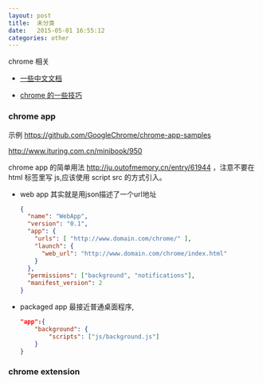 ```yaml
---
layout: post
title:  未分类
date:   2015-05-01 16:55:12
categories: other
---
```



chrome 相关

 - [一些中文文档](http://chajian.baidu.com/developer/extensions/getstarted.html)

 - [chrome 的一些技巧](http://www.codeceo.com/article/15-chrome-develop-skills.html)

<!-- more -->

### chrome app

示例 https://github.com/GoogleChrome/chrome-app-samples

http://www.ituring.com.cn/minibook/950

chrome app 的简单用法 http://ju.outofmemory.cn/entry/61944
，注意不要在 html 标签里写 js,应该使用 script src 的方式引入。

 * web app 其实就是用json描述了一个url地址

	```json
	{
	  "name": "WebApp",
	  "version": "0.1",
	  "app": {
		"urls": [ "http://www.domain.com/chrome/" ],
		"launch": {
		  "web_url": "http://www.domain.com/chrome/index.html"
		}
	  },
	  "permissions": ["background", "notifications"],
	  "manifest_version": 2
	}
	```

 * packaged app 最接近普通桌面程序, 

	```json	
	"app":{
		"background": {
			"scripts": ["js/background.js"]
		} 
	}
	```

### chrome extension


<br />
<br />